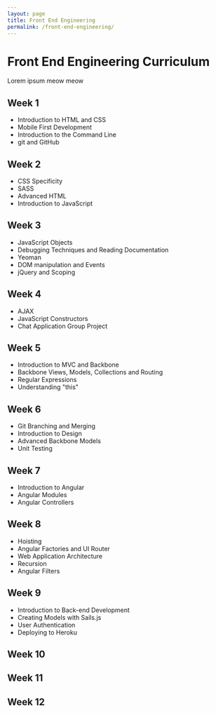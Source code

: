 ```yaml
---
layout: page
title: Front End Engineering
permalink: /front-end-engineering/
---
```

# Front End Engineering Curriculum

Lorem ipsum meow meow

## Week 1
* Introduction to HTML and CSS
* Mobile First Development
* Introduction to the Command Line
* git and GitHub

## Week 2
* CSS Specificity
* SASS
* Advanced HTML
* Introduction to JavaScript

## Week 3
* JavaScript Objects
* Debugging Techniques and Reading Documentation
* Yeoman
* DOM manipulation and Events
* jQuery and Scoping

## Week 4
* AJAX
* JavaScript Constructors
* Chat Application Group Project

## Week 5
* Introduction to MVC and Backbone
* Backbone Views, Models, Collections and Routing
* Regular Expressions
* Understanding "this"

## Week 6
* Git Branching and Merging
* Introduction to Design
* Advanced Backbone Models
* Unit Testing

## Week 7
* Introduction to Angular
* Angular Modules
* Angular Controllers

## Week 8
* Hoisting
* Angular Factories and UI Router
* Web Application Architecture
* Recursion
* Angular Filters

## Week 9
* Introduction to Back-end Development
* Creating Models with Sails.js
* User Authentication
* Deploying to Heroku

## Week 10
## Week 11
## Week 12